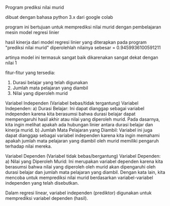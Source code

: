 Program prediksi nilai murid

dibuat dengan bahasa python 3.x dari google colab

program ini bertujuan untuk memprediksi nilai murid dengan pembelajaran mesin model regresi linier

hasil kinerja dari model regresi linier yang diterapkan pada program "prediksi nilai murid" diperolehlah nilainya sebesar = 0.9459936100591211

artinya model ini termasuk sangat baik dikarenakan sangat dekat dengan nilai 1

fitur-fitur yang tersedia:
1) Durasi belajar yang telah digunakan
2) Jumlah mata pelajaran yang diambil
3) Nilai yang diperoleh murid

Variabel Independen (Variabel bebas/tidak tergantung)
Variabel Independen:
a) Durasi Belajar: Ini dapat dianggap sebagai variabel independen karena kita berasumsi bahwa durasi belajar dapat mempengaruhi hasil akhir atau nilai yang diperoleh murid. Pada dasarnya, kita ingin melihat apakah ada hubungan linier antara durasi belajar dan kinerja murid.
b) Jumlah Mata Pelajaran yang Diambil: Variabel ini juga dapat dianggap sebagai variabel independen karena kita ingin memahami apakah jumlah mata pelajaran yang diambil oleh murid memiliki pengaruh terhadap nilai mereka.

Variabel Dependen (Variabel tidak bebas/bergantung)
Variabel Dependen:
a) Nilai yang Diperoleh Murid: Ini merupakan variabel dependen karena kita berasumsi bahwa nilai yang diperoleh oleh murid akan dipengaruhi oleh durasi belajar dan jumlah mata pelajaran yang diambil. Dengan kata lain, kita mencoba untuk memprediksi nilai murid berdasarkan variabel-variabel independen yang telah disebutkan.

Dalam regresi linear, variabel independen (prediktor) digunakan untuk memprediksi variabel dependen (hasil).
